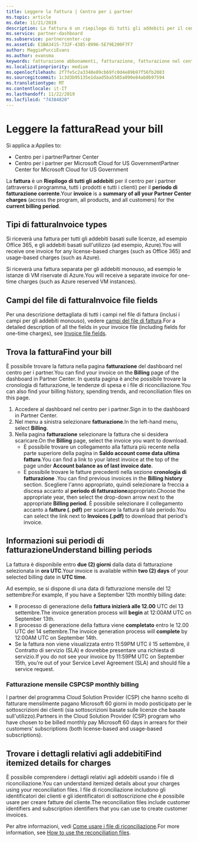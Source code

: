 ```yaml
---
title: Leggere la fattura | Centro per i partner
ms.topic: article
ms.date: 11/21/2019
description: La fattura è un riepilogo di tutti gli addebiti per il centro per i partner (per il programma, i prodotti e i clienti) per il periodo mensile corrente.
ms.service: partner-dashboard
ms.subservice: partnercenter-csp
ms.assetid: E1BA3415-732F-4385-8996-5E79E200F7F7
author: MaggiePucciEvans
ms.author: evansma
keywords: fatturazione abbonamenti, fatturazione, fatturazione nel centro per i partner, centri per i partner fatturazione, leggere la fattura, fattura, fattura del centro per i partner, fattura CSP, dove è la fattura?
ms.localizationpriority: medium
ms.openlocfilehash: 2f7fe5c2a3348e89cb69fc0d4e89b97f56fb2083
ms.sourcegitcommit: 1c3d3b95135e1daad5ba5585a090e84ab0b97594
ms.translationtype: MT
ms.contentlocale: it-IT
ms.lasthandoff: 11/22/2019
ms.locfileid: "74384820"
---
```

# <a name="read-your-bill"></a><span data-ttu-id="a94b5-104">Leggere la fattura</span><span class="sxs-lookup"><span data-stu-id="a94b5-104">Read your bill</span></span>

<span data-ttu-id="a94b5-105">Si applica a:</span><span class="sxs-lookup"><span data-stu-id="a94b5-105">Applies to:</span></span>

- <span data-ttu-id="a94b5-106">Centro per i partner</span><span class="sxs-lookup"><span data-stu-id="a94b5-106">Partner Center</span></span>
- <span data-ttu-id="a94b5-107">Centro per i partner per Microsoft Cloud for US Government</span><span class="sxs-lookup"><span data-stu-id="a94b5-107">Partner Center for Microsoft Cloud for US Government</span></span>

<span data-ttu-id="a94b5-108">La **fattura** è un **Riepilogo di tutti gli addebiti** per il centro per i partner (attraverso il programma, tutti i prodotti e tutti i clienti) per il **periodo di fatturazione corrente**.</span><span class="sxs-lookup"><span data-stu-id="a94b5-108">Your **invoice** is a **summary of all your Partner Center charges** (across the program, all products, and all customers) for the **current billing period**.</span></span>

## <a name="invoice-types"></a><span data-ttu-id="a94b5-109">Tipi di fattura</span><span class="sxs-lookup"><span data-stu-id="a94b5-109">Invoice types</span></span>

<span data-ttu-id="a94b5-110">Si riceverà una fattura per tutti gli addebiti basati sulle licenze, ad esempio Office 365, e gli addebiti basati sull'utilizzo (ad esempio, Azure).</span><span class="sxs-lookup"><span data-stu-id="a94b5-110">You will receive one invoice for any license-based charges (such as Office 365) and usage-based charges (such as Azure).</span></span>

<span data-ttu-id="a94b5-111">Si riceverà una fattura separata per gli addebiti monouso, ad esempio le istanze di VM riservate di Azure.</span><span class="sxs-lookup"><span data-stu-id="a94b5-111">You will receive a separate invoice for one-time charges (such as Azure reserved VM instances).</span></span>

## <a name="invoice-file-fields"></a><span data-ttu-id="a94b5-112">Campi del file di fattura</span><span class="sxs-lookup"><span data-stu-id="a94b5-112">Invoice file fields</span></span>

<span data-ttu-id="a94b5-113">Per una descrizione dettagliata di tutti i campi nel file di fattura (inclusi i campi per gli addebiti monouso), vedere [campi del file di fattura](invoice-file.md).</span><span class="sxs-lookup"><span data-stu-id="a94b5-113">For a detailed description of all the fields in your invoice file (including fields for one-time charges), see [Invoice file fields](invoice-file.md).</span></span>

## <a name="find-your-bill"></a><span data-ttu-id="a94b5-114">Trova la fattura</span><span class="sxs-lookup"><span data-stu-id="a94b5-114">Find your bill</span></span>

<span data-ttu-id="a94b5-115">È possibile trovare la fattura nella pagina **fatturazione** del dashboard nel centro per i partner.</span><span class="sxs-lookup"><span data-stu-id="a94b5-115">You can find your invoice on the **Billing** page of the dashboard in Partner Center.</span></span> <span data-ttu-id="a94b5-116">In questa pagina è anche possibile trovare la cronologia di fatturazione, le tendenze di spesa e i file di riconciliazione.</span><span class="sxs-lookup"><span data-stu-id="a94b5-116">You can also find your billing history, spending trends, and reconciliation files on this page.</span></span>

1. <span data-ttu-id="a94b5-117">Accedere al dashboard nel centro per i partner.</span><span class="sxs-lookup"><span data-stu-id="a94b5-117">Sign in to the dashboard in Partner Center.</span></span>
2. <span data-ttu-id="a94b5-118">Nel menu a sinistra selezionare **fatturazione**.</span><span class="sxs-lookup"><span data-stu-id="a94b5-118">In the left-hand menu, select **Billing**.</span></span>
3. <span data-ttu-id="a94b5-119">Nella pagina **fatturazione** selezionare la fattura che si desidera scaricare.</span><span class="sxs-lookup"><span data-stu-id="a94b5-119">On the **Billing** page, select the invoice you want to download.</span></span>
    - <span data-ttu-id="a94b5-120">È possibile trovare un collegamento alla fattura più recente nella parte superiore della pagina in **Saldo account come data ultima fattura**.</span><span class="sxs-lookup"><span data-stu-id="a94b5-120">You can find a link to your latest invoice at the top of the page under **Account balance as of last invoice date**.</span></span>
    - <span data-ttu-id="a94b5-121">È possibile trovare le fatture precedenti nella sezione **cronologia di fatturazione** .</span><span class="sxs-lookup"><span data-stu-id="a94b5-121">You can find previous invoices in the **Billing history** section.</span></span> <span data-ttu-id="a94b5-122">Scegliere l'anno appropriato, quindi selezionare la freccia a discesa accanto al **periodo di fatturazione**appropriato.</span><span class="sxs-lookup"><span data-stu-id="a94b5-122">Choose the appropriate year, then select the drop-down arrow next to the appropriate **Billing period**.</span></span> <span data-ttu-id="a94b5-123">È possibile selezionare il collegamento accanto a **fatture (. pdf)** per scaricare la fattura di tale periodo.</span><span class="sxs-lookup"><span data-stu-id="a94b5-123">You can select the link next to **Invoices (.pdf)** to download that period's invoice.</span></span>

## <a name="understand-billing-periods"></a><span data-ttu-id="a94b5-124">Informazioni sui periodi di fatturazione</span><span class="sxs-lookup"><span data-stu-id="a94b5-124">Understand billing periods</span></span>

<span data-ttu-id="a94b5-125">La fattura è disponibile entro **due (2) giorni** dalla data di fatturazione selezionata in **ora UTC**.</span><span class="sxs-lookup"><span data-stu-id="a94b5-125">Your invoice is available within **two (2) days** of your selected billing date in **UTC time**.</span></span>

<span data-ttu-id="a94b5-126">Ad esempio, se si dispone di una data di fatturazione mensile del 12 settembre:</span><span class="sxs-lookup"><span data-stu-id="a94b5-126">For example, if you have a September 12th monthly billing date:</span></span>

- <span data-ttu-id="a94b5-127">Il processo di generazione della **fattura inizierà alle 12.00** UTC del 13 settembre.</span><span class="sxs-lookup"><span data-stu-id="a94b5-127">The invoice generation process will **begin** at 12:00AM UTC on September 13th.</span></span>
- <span data-ttu-id="a94b5-128">Il processo di generazione della fattura viene **completato** entro le 12.00 UTC del 14 settembre.</span><span class="sxs-lookup"><span data-stu-id="a94b5-128">The invoice generation process will **complete** by 12:00AM UTC on September 14th.</span></span>
- <span data-ttu-id="a94b5-129">Se la fattura non viene visualizzata entro 11:59PM UTC il 15 settembre, il Contratto di servizio (SLA) e dovrebbe presentare una richiesta di servizio.</span><span class="sxs-lookup"><span data-stu-id="a94b5-129">If you do not see your invoice by 11:59PM UTC on September 15th, you’re out of your Service Level Agreement (SLA) and should file a service request.</span></span>

### <a name="csp-monthly-billing"></a><span data-ttu-id="a94b5-130">Fatturazione mensile CSP</span><span class="sxs-lookup"><span data-stu-id="a94b5-130">CSP monthly billing</span></span>

<span data-ttu-id="a94b5-131">I partner del programma Cloud Solution Provider (CSP) che hanno scelto di fatturare mensilmente pagano Microsoft 60 giorni in modo posticipato per le sottoscrizioni dei clienti (sia sottoscrizioni basate sulle licenze che basate sull'utilizzo).</span><span class="sxs-lookup"><span data-stu-id="a94b5-131">Partners in the Cloud Solution Provider (CSP) program who have chosen to be billed monthly pay Microsoft 60 days in arrears for their customers' subscriptions (both license-based and usage-based subscriptions).</span></span>

## <a name="find-itemized-details-for-charges"></a><span data-ttu-id="a94b5-132">Trovare i dettagli relativi agli addebiti</span><span class="sxs-lookup"><span data-stu-id="a94b5-132">Find itemized details for charges</span></span>

<span data-ttu-id="a94b5-133">È possibile comprendere i dettagli relativi agli addebiti usando i file di riconciliazione.</span><span class="sxs-lookup"><span data-stu-id="a94b5-133">You can understand itemized details about your charges using your reconciliation files.</span></span> <span data-ttu-id="a94b5-134">I file di riconciliazione includono gli identificatori dei clienti e gli identificatori di sottoscrizione che è possibile usare per creare fatture del cliente.</span><span class="sxs-lookup"><span data-stu-id="a94b5-134">The reconciliation files include customer identifiers and subscription identifiers that you can use to create customer invoices.</span></span>

<span data-ttu-id="a94b5-135">Per altre informazioni, vedi [Come usare i file di riconciliazione](use-the-reconciliation-files.md).</span><span class="sxs-lookup"><span data-stu-id="a94b5-135">For more information, see [How to use the reconciliation files](use-the-reconciliation-files.md).</span></span>

